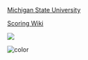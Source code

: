 <!-- _coverpage.md -->

[Michigan State University](https://www.msu.edu)

[Scoring Wiki](#)

<!-- background image -->

![](https://project42.trifoliumsolutions.live/images/WA%20logo2.png)

<!-- background color -->

![color](#f0f0f0)


